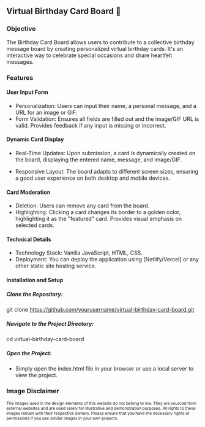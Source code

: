## Virtual Birthday Card Board 🥳

### Objective

The Birthday Card Board allows users to contribute to a collective birthday message board by creating personalized virtual birthday cards. It's an interactive way to celebrate special occasions and share heartfelt messages.

### Features

#### User Input Form

- Personalization: Users can input their name, a personal message, and a URL for an image or GIF.
- Form Validation: Ensures all fields are filled out and the image/GIF URL is valid. Provides feedback if any input is missing or incorrect.

#### Dynamic Card Display

- Real-Time Updates: Upon submission, a card is dynamically created on the board, displaying the entered name, message, and image/GIF.

- Responsive Layout: The board adapts to different screen sizes, ensuring a good user experience on both desktop and mobile devices.

#### Card Moderation

- Deletion: Users can remove any card from the board.
- Highlighting: Clicking a card changes its border to a golden color, highlighting it as the "featured" card. Provides visual emphasis on selected cards.

#### Technical Details

- Technology Stack: Vanilla JavaScript, HTML, CSS.
- Deployment: You can deploy the application using [Netlify/Vercel] or any other static site hosting service.

#### Installation and Setup

##### Clone the Repository:

git clone https://github.com/yourusername/virtual-birthday-card-board.git

##### Navigate to the Project Directory:

cd virtual-birthday-card-board

##### Open the Project:

- Simply open the index.html file in your browser or use a local server to view the project.

### Image Disclaimer

<p style="font-size: 0.75em;">
The images used in the design elements of this website do not belong to me. They are sourced from external websites and are used solely for illustrative and demonstration purposes. All rights to these images remain with their respective owners. Please ensure that you have the necessary rights or permissions if you use similar images in your own projects.
</p>
